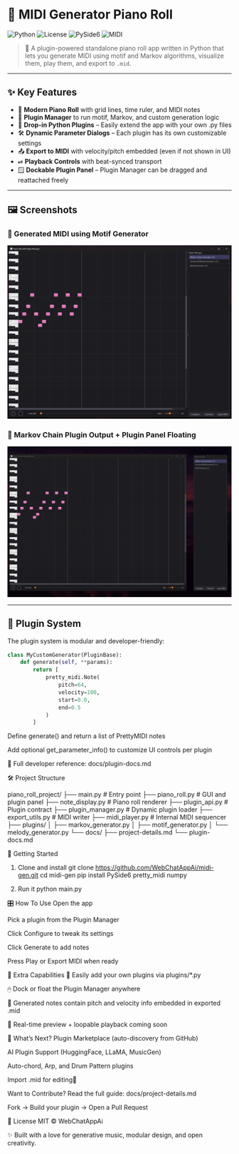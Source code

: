 # 🎹 MIDI Generator Piano Roll

![Python](https://img.shields.io/badge/Python-3.8%2B-blue?style=flat-square)
![License](https://img.shields.io/github/license/WebChatAppAi/midi-gen?style=flat-square)
![PySide6](https://img.shields.io/badge/GUI-PySide6-green?style=flat-square)
![MIDI](https://img.shields.io/badge/MIDI-pretty__midi-orange?style=flat-square)

> 🎼 A plugin-powered standalone piano roll app written in Python that lets you generate MIDI using motif and Markov algorithms, visualize them, play them, and export to `.mid`.

---

## ✨ Key Features

- 🎹 **Modern Piano Roll** with grid lines, time ruler, and MIDI notes
- 🧩 **Plugin Manager** to run motif, Markov, and custom generation logic
- 🔌 **Drop-in Python Plugins** – Easily extend the app with your own .py files
- 🛠️ **Dynamic Parameter Dialogs** – Each plugin has its own customizable settings
- 📤 **Export to MIDI** with velocity/pitch embedded (even if not shown in UI)
- ⏯ **Playback Controls** with beat-synced transport
- 🪟 **Dockable Plugin Panel** – Plugin Manager can be dragged and reattached freely

---

## 🖼️ Screenshots

### 🎼 Generated MIDI using Motif Generator  
![Piano Roll Screenshot 1](./image1.png)

### 🧠 Markov Chain Plugin Output + Plugin Panel Floating  
![Piano Roll Screenshot 2](./image2.png)

---

## 🧩 Plugin System

The plugin system is modular and developer-friendly:

```python
class MyCustomGenerator(PluginBase):
    def generate(self, **params):
        return [
            pretty_midi.Note(
                pitch=64,
                velocity=100,
                start=0.0,
                end=0.5
            )
        ]

```

Define generate() and return a list of PrettyMIDI notes

Add optional get_parameter_info() to customize UI controls per plugin

📖 Full developer reference: docs/plugin-docs.md

🛠️ Project Structure

piano_roll_project/
├── main.py              # Entry point
├── piano_roll.py        # GUI and plugin panel
├── note_display.py      # Piano roll renderer
├── plugin_api.py        # Plugin contract
├── plugin_manager.py    # Dynamic plugin loader
├── export_utils.py      # MIDI writer
├── midi_player.py       # Internal MIDI sequencer
├── plugins/
│   ├── markov_generator.py
│   ├── motif_generator.py
│   └── melody_generator.py
└── docs/
    ├── project-details.md
    └── plugin-docs.md

🚀 Getting Started
1. Clone and install
git clone https://github.com/WebChatAppAi/midi-gen.git
cd midi-gen
pip install PySide6 pretty_midi numpy

2. Run it
python main.py

🎛 How To Use
Open the app

Pick a plugin from the Plugin Manager

Click Configure to tweak its settings

Click Generate to add notes

Press Play or Export MIDI when ready

💎 Extra Capabilities
🧩 Easily add your own plugins via plugins/*.py

🖱 Dock or float the Plugin Manager anywhere

🎼 Generated notes contain pitch and velocity info embedded in exported .mid

🔄 Real-time preview + loopable playback coming soon

🌟 What’s Next?
Plugin Marketplace (auto-discovery from GitHub)

AI Plugin Support (HuggingFace, LLaMA, MusicGen)

Auto-chord, Arp, and Drum Pattern plugins

Import .mid for editing🧠

Want to Contribute?
Read the full guide: docs/project-details.md

Fork → Build your plugin → Open a Pull Request

📄 License
MIT © WebChatAppAi

✨ Built with a love for generative music, modular design, and open creativity.
